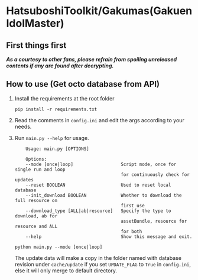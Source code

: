 # HatsuboshiToolkit/Gakumas(Gakuen IdolMaster)

## First things first

***As a courtesy to other fans, please refrain from spoiling unreleased contents if any are found after decrypting.***

## How to use (Get octo database from API)

1. Install the requirements at the root folder
    ```
    pip install -r requirements.txt
    ```

2. Read the comments in `config.ini` and edit the args according to your needs.  
   
3. Run `main.py --help` for usage.
    ```
        Usage: main.py [OPTIONS]

        Options:
        --mode [once|loop]                  Script mode, once for single run and loop
                                            for continuously check for updates
        --reset BOOLEAN                     Used to reset local database
        --init_download BOOLEAN             Whether to download the full resource on
                                            first use
        --download_type [ALL|ab|resource]   Specify the type to download, ab for
                                            assetBundle, resource for resource and ALL
                                            for both
        --help                              Show this message and exit.
    ```
    ```
    python main.py --mode [once|loop]
    ```
    The update data will make a copy in the folder named with database revision under `cache/update` if you set `UPDATE_FLAG` to `True` in `config.ini`, else it will only merge to default directory.